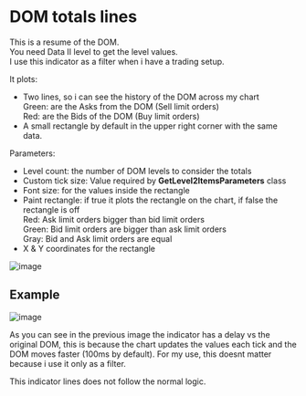 # **DOM totals lines**
This is a resume of the DOM.\
You need Data II level to get the level values.\
I use this indicator as a filter when i have a trading setup.

It plots:
* Two lines, so i can see the history of the DOM across my chart\
  Green: are the Asks from the DOM (Sell limit orders)\
  Red: are the Bids of the DOM (Buy limit orders)  
* A small rectangle by default in the upper right corner with the same data.
  
  
Parameters:
* Level count: the number of DOM levels to consider the totals
* Custom tick size: Value required by **GetLevel2ItemsParameters** class
* Font size: for the values inside the rectangle
* Paint rectangle: if true it plots the rectangle on the chart, if false the rectangle is off\
Red: Ask limit orders bigger than bid limit orders\
Green: Bid limit orders are bigger than ask limit orders\
Gray: Bid and Ask limit orders are equal
* X & Y coordinates for the rectangle

![image](https://user-images.githubusercontent.com/69223009/133335583-dbecb6d4-327b-4b20-a611-756a3498b110.png)

## Example

![image](https://user-images.githubusercontent.com/69223009/133445112-a8e25183-6343-470b-ab0b-5ecd274a3349.png)


As you can see in the previous image the indicator has a delay vs the original DOM, this is because the chart updates the values each tick and the DOM moves faster (100ms by default). For my use, this doesnt matter because i use it only as a filter.

This indicator lines does not follow the normal logic. 
